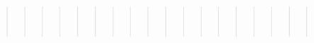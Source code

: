 

<h1 align="Center"> 
<img src="https://komarev.com/ghpvc/?username=qe" alt="" />
</h1>
 


>>>>>>>>>>>>>>>>>>>>>>>>>>>>>>>>>>>>>>>>>>>>>>>>>>>>>>>>>>>>>>>>>>>>>>>>>>>>>>>>>>>>>>>>>>>>>>>>>>>>>>>>>>>>>>>>>>>>>>>>>>>>>>>>>>>>>>>>>>>>>>>>>>>>>>>>>>>> <br />
>>>>>>>>>>>>>>>>>>>>>>>>>>>>>>>>>>>>>>>>>>>>>>>>>>>>>>>>>>>>>>>>>>>>>>>>>>>>>>>>>>>>>>>>>>>>>>>>>>>>>>>>>>>>>>>>>>>>>>>>>>>>>>>>>>>>>>>>>>>>>>>>>>>>>>>>>>>> <br />
>>>>>>>>>>>>>>>>>>>>>>>>>>>>>>>>>>>>>>>>>>>>>>>>>>>>>>>>>>>>>>>>>>>>>>>>>>>>>>>>>>>>>>>>>>>>>>>>>>>>>>>>>>>>>>>>>>>>>>>>>>>>>>>>>>>>>>>>>>>>>>>>>>>>>>>>>>>> <br />
>>>>>>>>>>>>>>>>>>>>>>>>>>>>>>>>>>>>>>>>>>>>>>>>>>>>>>>>>>>>>>>>>>>>>>>>>>>>>>>>>>>>>>>>>>>>>>>>>>>>>>>>>>>>>>>>>>>>>>>>>>>>>>>>>>>>>>>>>>>>>>>>>>>>>>>>>>>> <br />


